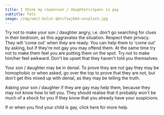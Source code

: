 ```yaml
---
title: I think my <span>son / daughter</span> is gay
subtitle: Tets
image: /img/umit-bulut-qbtc7zwjb64-unsplash.jpg
---
```

Try not to make your son / daughter angry, i.e. don't go searching for clues in their bedroom, as this aggravates the situation. Respect their privacy. They will 'come out' when they are ready. You can help them to 'come out' by asking, but if they're not gay you may offend them. At the same time try not to make them feel you are putting them on the spot. Try not to make him/her feel awkward. Don't be upset that they haven't told you themselves.

Your son / daughter may be in denial. To prove they are not gay they may be homophobic or when asked, go over the top to prove that they are not, but don't get this mixed up with denial, as they may be telling the truth.

Asking your son / daughter if they are gay may help them, because they may not know how to tell you. They should realise that it probably won't be much of a shock for you if they know that you already have your suspicions.

If or when you find your child is gay, click here for more help.